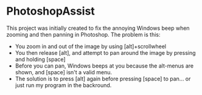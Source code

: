# PhotoshopAssist
This project was initially created to fix the annoying Windows beep when zooming and then panning in Photoshop.
The problem is this:
* You zoom in and out of the image by using [alt]+scrollwheel
* You then release [alt], and attempt to pan around the image by pressing and holding [space]
* Before you can pan, Windows beeps at you because the alt-menus are shown, and [space] isn't a valid menu.
* The solution is to press [alt] again before pressing [space] to pan... or just run my program in the backround.
